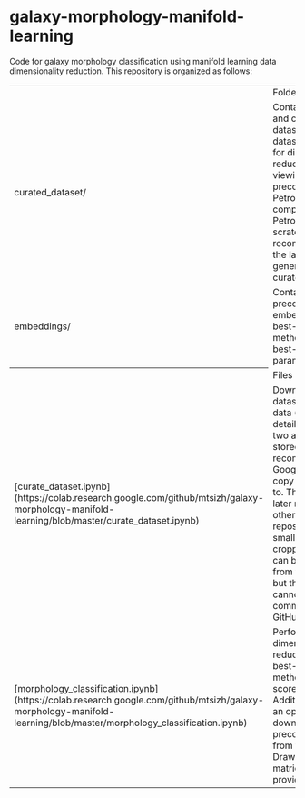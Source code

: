 # galaxy-morphology-manifold-learning
Code for galaxy morphology classification using manifold learning data dimensionality reduction.
This repository is organized as follows:

<table>
  <th><td colspan="2">Folders</td></th>
  <tr>
    <td>curated_dataset/</td>
    <td>Contains curated and cropped dataset. This dataset can be used for dimensionality reduction and viewing precomputed Petrosian radii. For computing Petrosian radii from scratch we recommend to use the larger archive generated by curate_dataset.pynb</td>
  </tr>
  <tr>
    <td>embeddings/</td>
    <td>Contains precomputed embeddings for the best-scored method (LLE) and best-scored parameters</td>
  </tr>
  <th><td colspan="2">Files</td></th>
  <tr>
    <td>[curate_dataset.ipynb](https://colab.research.google.com/github/mtsizh/galaxy-morphology-manifold-learning/blob/master/curate_dataset.ipynb)</td>
    <td>Downloads the dataset, curates data (see article for details), and creates two archives with stored data. We recommend using Google Drive to copy these archives to. They can be later reused by other scripts in this repository. The smaller archive with cropped images can be dowloaded from this repository, but the larger one cannot be committed due to GitHub restrictions.</td>
  </tr>
  <tr>
    <td>[morphology_classification.ipynb](https://colab.research.google.com/github/mtsizh/galaxy-morphology-manifold-learning/blob/master/morphology_classification.ipynb)</td>
    <td>Performs dimensionality reduction with best-scored method and best-scored parameters. Additionaly there is an option to download precomputed data from the repository. Draws confusion matrices and provides statistics.</td>
  </tr>
</table>

